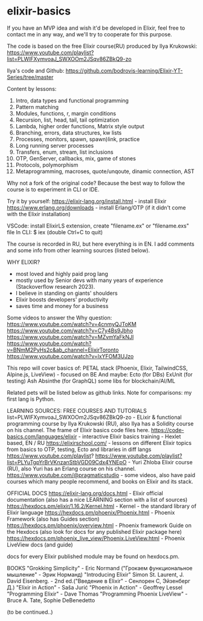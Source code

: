 # elixir-basics
If you have an MVP idea and wish it'd be developed in Elixir, 
feel free to contact me in any way, and we'll try to cooperate for this purpose.

The code is based on the free Elixir course(RU) produced by Ilya Krukowski: https://www.youtube.com/playlist?list=PLWlFXymvoaJ_SWXOOm2JSqv86ZBkQ9-zo

Ilya's code and Github:
https://github.com/bodrovis-learning/Elixir-YT-Series/tree/master

Content by lessons:
1. Intro, data types and functional programming
2. Pattern matching
3. Modules, functions, r, margin conditions
4. Recursion, list, head, tail, tail optimization
5. Lambda, higher order functions, Matrix style output
6. Branching, errors, data structures, kw lists
7. Processes, monitors, spawn, spawn)link, practice
8. Long running server processes
9. Transfers, enum, stream, list inclusions
10. OTP, GenServer, callbacks, mix, game of stones
11. Protocols, polymorphism
12. Metaprogramming, macroses, quote/unqoute, dinamic connection, AST

Why not a fork of the original code? Because the best way to follow the course is to experiment in CLI or IDE.

Try it by yourself:
https://elixir-lang.org/install.html - install Elixir
https://www.erlang.org/downloads - install Erlang/OTP (if it didn't come with the Elixir installation)

VSCode: install ElixirLS extension, create "filename.ex" or "filename.exs" file
In CLI: $ iex   (double Ctrl+C to quit)

The course is recorded in RU, but here everything is in EN.
I add comments and some info from other learning sources (listed below).

WHY ELIXIR?
- most loved and highly paid prog lang
- mostly used by Senior devs with many years of experience (Stackoverflow research 2023).
- I believe in standing on giants' shoulders
- Elixir boosts developers' productivity
- saves time and money for a business

Some videos to answer the Why question:
https://www.youtube.com/watch?v=4cnmyQJToKM
https://www.youtube.com/watch?v=C7y4Bs9Jbho
https://www.youtube.com/watch?v=MZvmYaFkNJI
https://www.youtube.com/watch?v=BNmM2PyHs2c&ab_channel=ElixirToronto
https://www.youtube.com/watch?v=lxYFOM3UJzo

This repo will cover basics of:
PETAL stack (Phoenix, Elixir, TailwindCSS, Alpine.js, LiveView) - focused on BE
And maybe:
Ecto (for DBs)
ExUnit (for testing)
Ash
Absinthe (for GraphQL)
some libs for blockchain/AI/ML

Related pets will be listed below as github links.
Note for comparisons: my first lang is Python.

LEARNING SOURCES:
FREE COURSES AND TUTORIALS
list=PLWlFXymvoaJ_SWXOOm2JSqv86ZBkQ9-zo - ELixir & functional programming course by Ilya Krukowski (RU), also Ilya has a Solidity course on his channel. The frame of Elixir basics code files here.
https://code-basics.com/languages/elixir - interactive Elixir basics training - Hexlet based, EN / RU
https://elixirschool.com/ - lessons on different Elixir topics from basics to OTP, testing, Ecto and libraries in diff langs
https://www.youtube.com/playlist?
https://www.youtube.com/playlist?list=PLYuTgpYrBrVKnzanStbVGD09Cdx4YNEpO - Yuri Zhloba Elixir course (RU), also Yuri has an Erlang course on his channel.
https://www.youtube.com/@pragmaticstudio - some videos, also have paid courses which many people recommend, and books on Elixir and its stack.

OFFICIAL DOCS
https://elixir-lang.org/docs.html - Elixir official documentation (also has a nice LEARNING section with a list of sources)
https://hexdocs.pm/elixir/1.16.2/Kernel.html - Kernel - the standard library of Elixir language
https://hexdocs.pm/phoenix/Phoenix.html - Phoenix Framework (also has Guides section)
https://hexdocs.pm/phoenix/overview.html - Phoenix framework Guide on the Hexdocs (also look for docs for any published Elixir package here)
https://hexdocs.pm/phoenix_live_view/Phoenix.LiveView.html - Phoenix LiveView docs (and guide)

docs for every Elixir published module may be found on hexdocs.pm.

BOOKS
"Grokking Simplicity" - Eric Normand ("Грокаем функциональное мышление" - Эрик Норманд)
"Introducing Elixir" Simon St. Laurent, J. David Eisenberg. - 2nd ed.("Введение в Elixir" - Сенлорен С, Эйзенберг Д.)
"Elixir in Action" - Saša Jurić
"Phoenix in Action" - Geoffrey Lessel
"Programming Elixir" - Dave Thomas
"Programming Phoenix LiveView" - Bruce A. Tate, Sophie DeBenedetto

(to be continued..)
